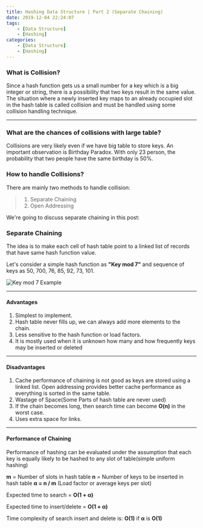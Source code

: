 ```yaml
---
title: Hashing Data Structure | Part 2 (Separate Chaining)
date: 2019-12-04 22:24:07
tags:
    - [Data Structure]
    - [Hashing]
categories:
    - [Data Structure]
    - [Hashing]
---
```


### What is Collision?
Since a hash function gets us a small number for a key which is a big integer or string, there is a possibility that two keys result in the same value. The situation where a newly inserted key maps to an already occupied slot in the hash table is called collision and must be handled using some collision handling technique. 

<!-- more -->

---

### What are the chances of collisions with large table?
Collisions are very likely even if we have big table to store keys. An important observation is Birthday Paradox. With only 23 person, the probability that two people have the same birthday is 50%.

### How to handle Collisions?
There are mainly two methods to handle collision:
> 1. Separate Chaining
> 2. Open Addressing

We're going to discuss separate chaining in this post:

### Separate Chaining
The idea is to make each cell of hash table point to a linked list of records that have same hash function value. 

Let's consider a simple hash function as **"Key mod 7"** and sequence of keys as 50, 700, 76, 85, 92, 73, 101.


![Key mod 7 Example](https://i.imgur.com/3shuwBp.png)

---

#### Advantages
1. Simplest to implement.
2. Hash table never fills up, we can always add more elements to the chain.
3. Less sensitive to the hash function or load factors.
4. It is mostly used when it is unknown how many and how frequently keys may be inserted or deleted

---

#### Disadvantages
1. Cache performance of chaining is not good as keys are stored using a linked list. Open addressing provides better cache performance as everything is sorted in the same table. 
2. Wastage of Space(Some Parts of hash table are never used)
3. If the chain becomes long, then search time can become **O(n)** in the worst case.
4. Uses extra space for links.
	
---

#### Performance of Chaining
Performance of hashing can be evaluated under the assumption that each key is equally likely to be hashed to any slot of table(simple uniform hashing)

**m** = Number of slots in hash table
**n** = Number of keys to be inserted in hash table
**α = n / m** (Load factor or average keys per slot)

Expected time to search = **O(1 + α)**

Expected time to insert/delete = **O(1 + α)**

Time complexity of search insert and delete is: **O(1)** if **α** is **O(1)**


